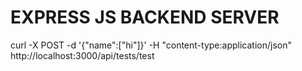 # EXPRESS JS BACKEND SERVER





curl -X POST -d '{"name":["hi"]}' -H "content-type:application/json" http://localhost:3000/api/tests/test